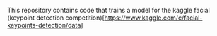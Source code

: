 This repository contains code that trains a model for the kaggle facial (keypoint detection competition)[https://www.kaggle.com/c/facial-keypoints-detection/data]
